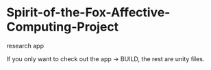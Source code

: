 # Spirit-of-the-Fox-Affective-Computing-Project
research app

If you only want to check out the app -> BUILD, the rest are unity files.
